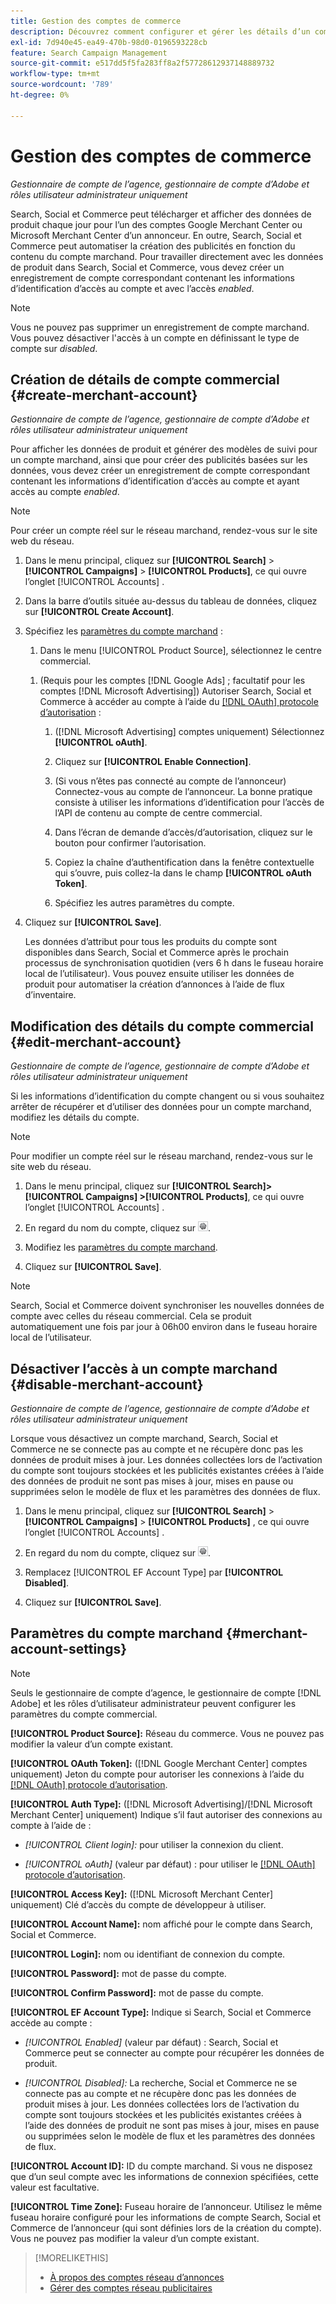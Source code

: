 ```yaml
---
title: Gestion des comptes de commerce
description: Découvrez comment configurer et gérer les détails d’un compte de centre commercial.
exl-id: 7d940e45-ea49-470b-98d0-0196593228cb
feature: Search Campaign Management
source-git-commit: e517dd5f5fa283ff8a2f57728612937148889732
workflow-type: tm+mt
source-wordcount: '789'
ht-degree: 0%

---
```


# Gestion des comptes de commerce

*Gestionnaire de compte de l’agence, gestionnaire de compte d’Adobe et rôles utilisateur administrateur uniquement*

Search, Social et Commerce peut télécharger et afficher des données de produit chaque jour pour l’un des comptes Google Merchant Center ou Microsoft Merchant Center d’un annonceur. En outre, Search, Social et Commerce peut automatiser la création des publicités en fonction du contenu du compte marchand. Pour travailler directement avec les données de produit dans Search, Social et Commerce, vous devez créer un enregistrement de compte correspondant contenant les informations d’identification d’accès au compte et avec l’accès *enabled*.

>[!NOTE]
>
>Vous ne pouvez pas supprimer un enregistrement de compte marchand. Vous pouvez désactiver l&#39;accès à un compte en définissant le type de compte sur *disabled*.

## Création de détails de compte commercial {#create-merchant-account}

*Gestionnaire de compte de l’agence, gestionnaire de compte d’Adobe et rôles utilisateur administrateur uniquement*

Pour afficher les données de produit et générer des modèles de suivi pour un compte marchand, ainsi que pour créer des publicités basées sur les données, vous devez créer un enregistrement de compte correspondant contenant les informations d’identification d’accès au compte et ayant accès au compte *enabled*.

>[!NOTE]
>
>Pour créer un compte réel sur le réseau marchand, rendez-vous sur le site web du réseau.

1. Dans le menu principal, cliquez sur **[!UICONTROL Search]** \> **[!UICONTROL Campaigns]** \> **[!UICONTROL Products]**, ce qui ouvre l’onglet [!UICONTROL Accounts] .

1. Dans la barre d’outils située au-dessus du tableau de données, cliquez sur **[!UICONTROL Create Account]**.

1. Spécifiez les [paramètres du compte marchand](#merchant-account-settings) :

   1. Dans le menu [!UICONTROL Product Source], sélectionnez le centre commercial.

   <!--

   1. ([!DNL Meta Ads] accounts only) Log in to the [!DNL Meta Ads] account.

   And are there additional steps just for Meta? If so, create a separate procedure for it.
   
   -->

   1. (Requis pour les comptes [!DNL Google Ads] ; facultatif pour les comptes [!DNL Microsoft Advertising]) Autoriser Search, Social et Commerce à accéder au compte à l’aide du [[!DNL OAuth]  protocole d’autorisation](https://oauth.net/2/) :

      1. ([!DNL Microsoft Advertising] comptes uniquement) Sélectionnez **[!UICONTROL oAuth]**.

      1. Cliquez sur **[!UICONTROL Enable Connection]**.

      1. (Si vous n’êtes pas connecté au compte de l’annonceur) Connectez-vous au compte de l’annonceur. La bonne pratique consiste à utiliser les informations d’identification pour l’accès de l’API de contenu au compte de centre commercial.

      1. Dans l’écran de demande d’accès/d’autorisation, cliquez sur le bouton pour confirmer l’autorisation.

      1. Copiez la chaîne d’authentification dans la fenêtre contextuelle qui s’ouvre, puis collez-la dans le champ **[!UICONTROL oAuth Token]**.

      1. Spécifiez les autres paramètres du compte.

1. Cliquez sur **[!UICONTROL Save]**.

   Les données d’attribut pour tous les produits du compte sont disponibles dans Search, Social et Commerce après le prochain processus de synchronisation quotidien (vers 6 h dans le fuseau horaire local de l’utilisateur). Vous pouvez ensuite utiliser les données de produit pour automatiser la création d’annonces à l’aide de flux d’inventaire.

## Modification des détails du compte commercial {#edit-merchant-account}

*Gestionnaire de compte de l’agence, gestionnaire de compte d’Adobe et rôles utilisateur administrateur uniquement*

Si les informations d’identification du compte changent ou si vous souhaitez arrêter de récupérer et d’utiliser des données pour un compte marchand, modifiez les détails du compte.

>[!NOTE]
>
>Pour modifier un compte réel sur le réseau marchand, rendez-vous sur le site web du réseau.

1. Dans le menu principal, cliquez sur **[!UICONTROL Search]\> [!UICONTROL Campaigns] \>[!UICONTROL Products]**, ce qui ouvre l’onglet [!UICONTROL Accounts] .

1. En regard du nom du compte, cliquez sur ![Afficher/modifier les paramètres](/help/search-social-commerce/assets/settings.png "Afficher/modifier les paramètres").

1. Modifiez les [paramètres du compte marchand](#merchant-account-settings).

1. Cliquez sur **[!UICONTROL Save]**.

>[!NOTE]
>
>Search, Social et Commerce doivent synchroniser les nouvelles données de compte avec celles du réseau commercial. Cela se produit automatiquement une fois par jour à 06h00 environ dans le fuseau horaire local de l’utilisateur.

## Désactiver l’accès à un compte marchand {#disable-merchant-account}

*Gestionnaire de compte de l’agence, gestionnaire de compte d’Adobe et rôles utilisateur administrateur uniquement*

Lorsque vous désactivez un compte marchand, Search, Social et Commerce ne se connecte pas au compte et ne récupère donc pas les données de produit mises à jour. Les données collectées lors de l’activation du compte sont toujours stockées et les publicités existantes créées à l’aide des données de produit ne sont pas mises à jour, mises en pause ou supprimées selon le modèle de flux et les paramètres des données de flux.

1. Dans le menu principal, cliquez sur **[!UICONTROL Search]** \> **[!UICONTROL Campaigns]** \> **[!UICONTROL Products]** , ce qui ouvre l’onglet [!UICONTROL Accounts] .

1. En regard du nom du compte, cliquez sur ![Afficher/modifier les paramètres](/help/search-social-commerce/assets/settings.png "Afficher/modifier les paramètres").

1. Remplacez [!UICONTROL EF Account Type] par **[!UICONTROL Disabled]**.

1. Cliquez sur **[!UICONTROL Save]**.

## Paramètres du compte marchand {#merchant-account-settings}

>[!NOTE]
>
>Seuls le gestionnaire de compte d’agence, le gestionnaire de compte [!DNL Adobe] et les rôles d’utilisateur administrateur peuvent configurer les paramètres du compte commercial.

**[!UICONTROL Product Source]:** Réseau du commerce. Vous ne pouvez pas modifier la valeur d’un compte existant.

**[!UICONTROL OAuth Token]:** ([!DNL Google Merchant Center] comptes uniquement) Jeton du compte pour autoriser les connexions à l’aide du [[!DNL OAuth] protocole d’autorisation](https://oauth.net/2/).

**[!UICONTROL Auth Type]:** ([!DNL Microsoft Advertising]/[!DNL Microsoft Merchant Center] uniquement) Indique s’il faut autoriser des connexions au compte à l’aide de :

* *[!UICONTROL Client login]:* pour utiliser la connexion du client.

* *[!UICONTROL oAuth]* (valeur par défaut) : pour utiliser le [[!DNL OAuth] protocole d’autorisation](https://oauth.net/2/).

**[!UICONTROL Access Key]:** ([!DNL Microsoft Merchant Center] uniquement) Clé d’accès du compte de développeur à utiliser.

**[!UICONTROL Account Name]:** nom affiché pour le compte dans Search, Social et Commerce.

**[!UICONTROL Login]:** nom ou identifiant de connexion du compte.

**[!UICONTROL Password]:** mot de passe du compte.

**[!UICONTROL Confirm Password]:** mot de passe du compte.

**[!UICONTROL EF Account Type]:** Indique si Search, Social et Commerce accède au compte :

* *[!UICONTROL Enabled]* (valeur par défaut) : Search, Social et Commerce peut se connecter au compte pour récupérer les données de produit.

* *[!UICONTROL Disabled]:* La recherche, Social et Commerce ne se connecte pas au compte et ne récupère donc pas les données de produit mises à jour. Les données collectées lors de l’activation du compte sont toujours stockées et les publicités existantes créées à l’aide des données de produit ne sont pas mises à jour, mises en pause ou supprimées selon le modèle de flux et les paramètres des données de flux.

**[!UICONTROL Account ID]:** ID du compte marchand. Si vous ne disposez que d’un seul compte avec les informations de connexion spécifiées, cette valeur est facultative.

**[!UICONTROL Time Zone]:** Fuseau horaire de l’annonceur. Utilisez le même fuseau horaire configuré pour les informations de compte Search, Social et Commerce de l’annonceur (qui sont définies lors de la création du compte). Vous ne pouvez pas modifier la valeur d’un compte existant.

>[!MORELIKETHIS]
>
>* [À propos des comptes réseau d’annonces](ad-network-account-about.md)
>* [Gérer des comptes réseau publicitaires](ad-network-account-manage.md)
